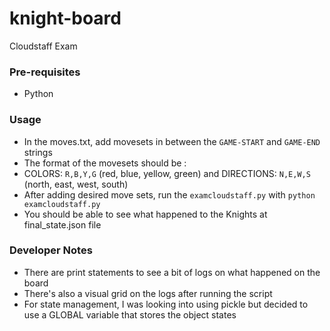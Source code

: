 # knight-board
Cloudstaff Exam

### Pre-requisites
- Python

### Usage
- In the moves.txt, add movesets in between the `GAME-START` and `GAME-END` strings
- The format of the movesets should be <COLOR>:<DIRECTION>
- COLORS: `R,B,Y,G` (red, blue, yellow, green) and DIRECTIONS: `N,E,W,S` (north, east, west, south)
- After adding desired move sets, run the `examcloudstaff.py` with `python examcloudstaff.py`
- You should be able to see what happened to the Knights at final_state.json file

### Developer Notes
- There are print statements to see a bit of logs on what happened on the board
- There's also a visual grid on the logs after running the script
- For state management, I was looking into using pickle but decided to use a GLOBAL variable that stores the object states